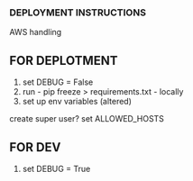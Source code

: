 ### DEPLOYMENT INSTRUCTIONS ###

AWS handling

## FOR DEPLOTMENT ##

1. set DEBUG = False
2. run - pip freeze > requirements.txt - locally
3. set up env variables (altered)



create super user?
set ALLOWED_HOSTS



## FOR DEV ##

1. set DEBUG = True



